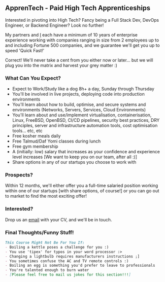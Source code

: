 ## ApprenTech - Paid High Tech Apprenticeships

Interested in pivoting into High Tech? Fancy being a Full Stack Dev, DevOps Engineer, or Backend Engineer? Look no further!

My partners and [I](https://www.linkedin.com/in/garronkramer) each have a minimum of 10 years of enterprise experience working with companies ranging in size from 2 employees up to and including Fortune 500 companies, and we guarantee we'll get you up to speed 'Quick Fast!'

Correct! We'll never take a cent from you either now or later... but we will plug you into the matrix and harvest your grey matter :)


### What Can You Expect?

* Expect to Work/Study like a dog 8h+ a day, Sunday through Thursday
* You'll be involved in live projects, deploying code into production environments
* You'll learn about how to build, optimise, and secure systems and environments (Networks, Servers, Services, Cloud Environments)
* You'll learn about and use/implement virtualisation, containerisation, Linux, FreeBSD, OpenBSD, CI/CD pipelines, security best practices, DRY principles, server and infrastructure automation tools, cost optimisation tools... etc, etc
* Free kosher meals daily
* Free Talmud/Daf Yomi classes during lunch
* Free gym membership
* A (initially: low) salary that increases as your confidence and experience level increases [We want to keep you on our team, after all :)]
* Share options in any of our startups you choose to work with


### Prospects?

Within 12 months, we'll either offer you a full-time salaried position working within one of our startups [with share options, of course!] or you can go out to market to find the most exciting offer!



### Interested?

Drop us an [email](mailto:hello@apprentech.io) with your CV, and we'll be in touch.


### Final Thoughts/Funny Stuff!

```markdown
This Course Might Not Be For You If:
- Boiling a kettle poses a challenge for you :)
- You use 'tipex' for typos in your word processor :>
- Changing a lightbulb requires manufacturers instructions ;]
- You sometimes confuse the AC and TV remote controls :)
- Boiling an egg is something you'd prefer to leave to professionals
- You're talented enough to burn water
- [Please feel free to mail us jokes for this section!!!]
```
